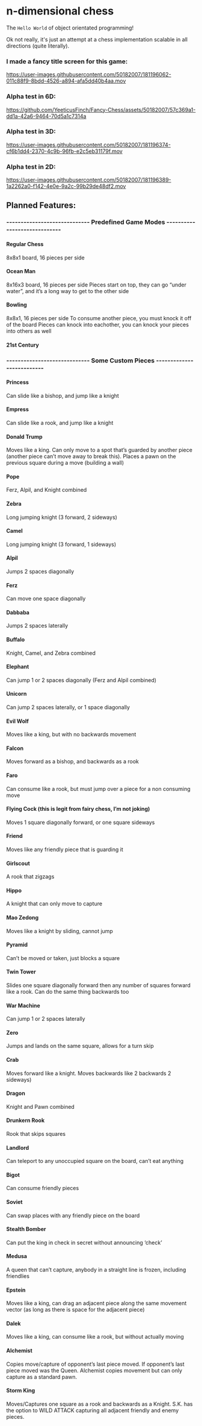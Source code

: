 # n-dimensional chess

The `Hello World` of object orientated programming!

Ok not really, it's just an attempt at a chess implementation scalable in all directions (quite literally).

### I made a fancy title screen for this game:

https://user-images.githubusercontent.com/50182007/181196062-011c88f9-8bdd-4526-a894-afa5dd40b4aa.mov

### Alpha test in 6D:

https://github.com/YeeticusFinch/Fancy-Chess/assets/50182007/57c369a1-dd1a-42a6-9464-70d5a1c7314a

### Alpha test in 3D:

https://user-images.githubusercontent.com/50182007/181196374-cf6b1dd4-2370-4c9b-96fb-e2c5eb31179f.mov


### Alpha test in 2D:

https://user-images.githubusercontent.com/50182007/181196389-1a2262a0-f142-4e0e-9a2c-99b29de48df2.mov


## Planned Features:

### ----------------------------- Predefined Game Modes -----------------------------
#### Regular Chess
8x8x1 board, 16 pieces per side
#### Ocean Man
8x16x3 board, 16 pieces per side
Pieces start on top, they can go “under water”, and it’s a long way to get to the other side
#### Bowling
8x8x1, 16 pieces per side
To consume another piece, you must knock it off of the board
Pieces can knock into eachother, you can knock your pieces into others as well
#### 21st Century


### ----------------------------- Some Custom Pieces --------------------------
#### Princess
Can slide like a bishop, and jump like a knight
#### Empress
Can slide like a rook, and jump like a knight
#### Donald Trump
Moves like a king.
Can only move to a spot that’s guarded by another piece (another piece can’t move away to break this).
Places a pawn on the previous square during a move (building a wall)
#### Pope
Ferz, Alpil, and Knight combined
#### Zebra
Long jumping knight (3 forward, 2 sideways)
#### Camel
Long jumping knight (3 forward, 1 sideways)
#### Alpil
Jumps 2 spaces diagonally
#### Ferz
Can move one space diagonally
#### Dabbaba
Jumps 2 spaces laterally
#### Buffalo
Knight, Camel, and Zebra combined
#### Elephant
Can jump 1 or 2 spaces diagonally (Ferz and Alpil combined)
#### Unicorn
Can jump 2 spaces laterally, or 1 space diagonally
#### Evil Wolf
Moves like a king, but with no backwards movement
#### Falcon
Moves forward as a bishop, and backwards as a rook
#### Faro
Can consume like a rook, but must jump over a piece for a non consuming move
#### Flying Cock (this is legit from fairy chess, I’m not joking)
Moves 1 square diagonally forward, or one square sideways
#### Friend
Moves like any friendly piece that is guarding it
#### Girlscout
A rook that zigzags
#### Hippo
A knight that can only move to capture
#### Mao Zedong
Moves like a knight by sliding, cannot jump
#### Pyramid
Can’t be moved or taken, just blocks a square
#### Twin Tower
Slides one square diagonally forward then any number of squares forward like a rook.
Can do the same thing backwards too
#### War Machine
Can jump 1 or 2 spaces laterally
#### Zero
Jumps and lands on the same square, allows for a turn skip
#### Crab
Moves forward like a knight.
Moves backwards like 2 backwards 2 sideways)
#### Dragon
Knight and Pawn combined
#### Drunkern Rook
Rook that skips squares
#### Landlord
Can teleport to any unoccupied square on the board, can’t eat anything
#### Bigot
Can consume friendly pieces
#### Soviet
Can swap places with any friendly piece on the board
#### Stealth Bomber
Can put the king in check in secret without announcing ‘check’
#### Medusa
A queen that can’t capture, anybody in a straight line is frozen, including friendlies
#### Epstein
Moves like a king, can drag an adjacent piece along the same movement vector (as long as there is space for the adjacent piece)
#### Dalek
Moves like a king, can consume like a rook, but without actually moving
#### Alchemist
Copies move/capture of opponent’s last piece moved. If opponent’s last piece moved was the Queen. Alchemist copies movement but can only capture as a standard pawn.
#### Storm King
Moves/Captures one square as a rook and backwards as a Knight. S.K. has the option to WILD ATTACK capturing all adjacent friendly and enemy pieces.
